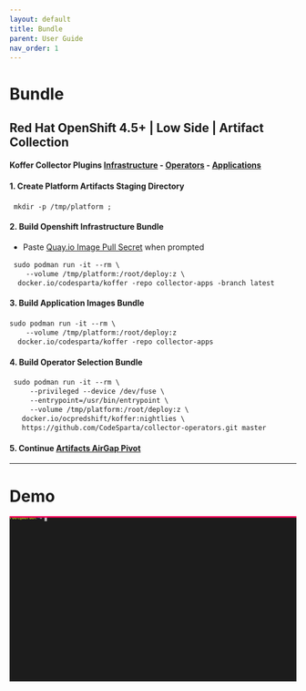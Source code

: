 ```yaml
---
layout: default
title: Bundle
parent: User Guide
nav_order: 1
---
```


# Bundle
## Red Hat OpenShift 4.5+ | Low Side | Artifact Collection
#### Koffer Collector Plugins [Infrastructure] - [Operators] - [Applications]   

#### 1. Create Platform Artifacts Staging Directory
```
 mkdir -p /tmp/platform ;
```
#### 2. Build Openshift Infrastructure Bundle
  - Paste [Quay.io Image Pull Secret] when prompted    
    
```
 sudo podman run -it --rm \
    --volume /tmp/platform:/root/deploy:z \
  docker.io/codesparta/koffer -repo collector-apps -branch latest
```
    
#### 3. Build Application Images Bundle
```
sudo podman run -it --rm \
    --volume /tmp/platform:/root/deploy:z
  docker.io/codesparta/koffer -repo collector-apps
```
#### 4. Build Operator Selection Bundle
```
 sudo podman run -it --rm \
     --privileged --device /dev/fuse \
     --entrypoint=/usr/bin/entrypoint \
     --volume /tmp/platform:/root/deploy:z \
   docker.io/ocpredshift/koffer:nightlies \
   https://github.com/CodeSparta/collector-operators.git master
```
    
    
#### 5. Continue [Artifacts AirGap Pivot](./PIVOT.md)

------------------------------------------------------------------------------
# Demo
![bundle](./web/bundle.svg)

[Operators]:https://github.com/CodeSparta/collector-operators
[Applications]:https://github.com/CodeSparta/collector-apps
[Infrastructure]:https://github.com/CodeSparta/collector-infra
[Quay.io Image Pull Secret]:https://cloud.redhat.com/openshift/install/metal/user-provisioned
